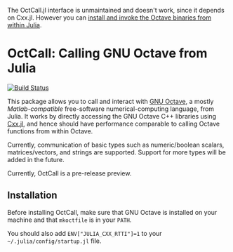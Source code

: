 The OctCall.jl interface is unmaintained and doesn't work, since it depends on Cxx.jl. However you can [install and invoke the Octave binaries from within Julia](https://github.com/JuliaPackaging/Yggdrasil/issues/8397).

# OctCall: Calling GNU Octave from Julia

[![Build Status](https://travis-ci.org/JuliaInterop/OctCall.jl.svg?branch=master)](https://travis-ci.org/JuliaInterop/OctCall.jl)

This package allows you to call and interact with [GNU Octave](https://www.gnu.org/software/octave/), a mostly *Matlab-compatible* free-software numerical-computing language, from Julia.   It works by directly accessing the GNU Octave C++ libraries using [Cxx.jl](https://github.com/JuliaInterop/Cxx.jl), and hence should have performance comparable to calling Octave functions from within Octave.

Currently, communication of basic types such as numeric/boolean scalars, matrices/vectors, and strings are supported.  Support for more types will be added in the future.

Currently, OctCall is a pre-release preview.

## Installation

Before installing OctCall, make sure that GNU Octave is installed on your machine and that `mkoctfile` is in your `PATH`.

You should also add `ENV["JULIA_CXX_RTTI"]=1` to your `~/.julia/config/startup.jl` file.
